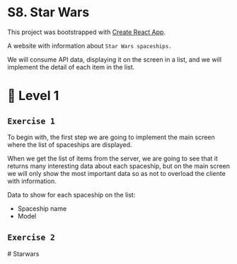 # S8. Star Wars

This project was bootstrapped with [Create React App](https://github.com/facebook/create-react-app).

A website with information about `Star Wars spaceships.`

We will consume API data, displaying it on the screen in a list, and we will implement the detail of each item in the list.

# 🚀 Level 1

## `Exercise 1`

To begin with, the first step we are going to implement the main screen where the list of spaceships are displayed.

When we get the list of items from the server, we are going to see that it returns many interesting data about each spaceship, but on the main screen we will only show the most important data so as not to overload the cliente with information.

Data to show for each spaceship on the list:

- Spaceship name
- Model

## `Exercise 2`
#   S t a r w a r s  
 